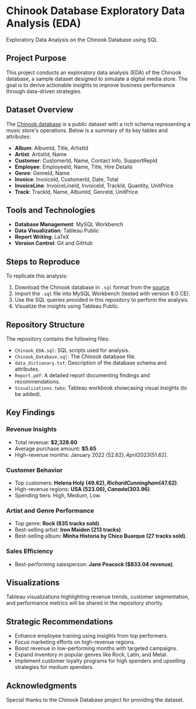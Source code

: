 # Chinook Database Exploratory Data Analysis (EDA)
Exploratory Data Analysis on the Chinook Database using SQL

## Project Purpose
This project conducts an exploratory data analysis (EDA) of the Chinook database, a sample dataset designed to simulate a digital media store. The goal is to derive actionable insights to improve business performance through data-driven strategies.

## Dataset Overview
The [Chinook database](https://github.com/lerocha/chinook-database) is a public dataset with a rich schema representing a music store's operations. Below is a summary of its key tables and attributes:

- **Album**: AlbumId, Title, ArtistId  
- **Artist**: ArtistId, Name  
- **Customer**: CustomerId, Name, Contact Info, SupportRepId  
- **Employee**: EmployeeId, Name, Title, Hire Details  
- **Genre**: GenreId, Name  
- **Invoice**: InvoiceId, CustomerId, Date, Total  
- **InvoiceLine**: InvoiceLineId, InvoiceId, TrackId, Quantity, UnitPrice  
- **Track**: TrackId, Name, AlbumId, GenreId, UnitPrice

## Tools and Technologies
- **Database Management**: MySQL Workbench  
- **Data Visualization**: Tableau Public  
- **Report Writing**: LaTeX  
- **Version Control**: Git and GitHub

## Steps to Reproduce
To replicate this analysis:
1. Download the Chinook database in `.sql` format from the [source](https://github.com/lerocha/chinook-database).  
2. Import the `.sql` file into MySQL Workbench (tested with version 8.0 CE).  
3. Use the SQL queries provided in this repository to perform the analysis.  
4. Visualize the insights using Tableau Public.

## Repository Structure
The repository contains the following files:
- `Chinook_EDA.sql`: SQL scripts used for analysis.  
- `Chinook_Database.sql`: The Chinook database file.  
- `data_dictionary.txt`: Description of the database schema and attributes.  
- `Report.pdf`: A detailed report documenting findings and recommendations.  
- `Visualizations.twbx`: Tableau workbook showcasing visual insights (to be added).

## Key Findings
### Revenue Insights
- Total revenue: **$2,328.60**  
- Average purchase amount: **$5.65**  
- High-revenue months: January 2022 ($52.62), April 2023 ($51.62).

### Customer Behavior
- Top customers: **Helena Holý ($49.62), Richard Cunningham ($47.62)**.  
- High-revenue regions: **USA ($523.06), Canada ($303.96)**.  
- Spending tiers: High, Medium, Low.

### Artist and Genre Performance
- Top genre: **Rock (835 tracks sold)**.  
- Best-selling artist: **Iron Maiden (213 tracks)**.  
- Best-selling album: **Minha Historia by Chico Buarque (27 tracks sold)**.

### Sales Efficiency
- Best-performing salesperson: **Jane Peacock ($833.04 revenue)**.

## Visualizations
Tableau visualizations highlighting revenue trends, customer segmentation, and performance metrics will be shared in the repository shortly.

## Strategic Recommendations
- Enhance employee training using insights from top performers.  
- Focus marketing efforts on high-revenue regions.  
- Boost revenue in low-performing months with targeted campaigns.  
- Expand inventory in popular genres like Rock, Latin, and Metal.  
- Implement customer loyalty programs for high spenders and upselling strategies for medium spenders.

## Acknowledgments
Special thanks to the Chinook Database project for providing the dataset.

